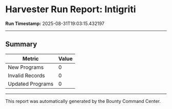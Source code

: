 
# Harvester Run Report: Intigriti

**Run Timestamp:** 2025-08-31T19:03:15.432197

---

## Summary

| Metric          | Value |
|-----------------|-------|
| New Programs    | 0      |
| Invalid Records | 0  |
| Updated Programs| 0  |

---

This report was automatically generated by the Bounty Command Center.
